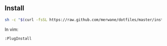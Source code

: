 ## Install

```bash
sh -c "$(curl -fsSL https://raw.github.com/merwane/dotfiles/master/install.sh)"
```

In vim:

```
:PlugInstall
```
